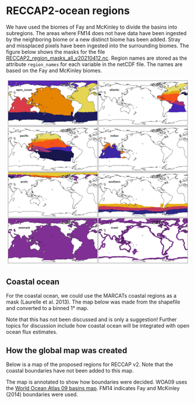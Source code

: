 # RECCAP2-ocean regions 

We have used the biomes of Fay and McKinley to divide the basins into subregions. 
The areas where FM14 does not have data have been ingested by the neighboring biome or a new distinct biome has been added. 
Stray and missplaced pixels have been ingested into the surrounding biomes. 
The figure below shows the masks for the file [RECCAP2_region_masks_all_v20210412.nc](https://github.com/RECCAP2-ocean/shared-resources/blob/master/regions/RECCAP2_region_masks_all_v20210412.nc). 
Region names are stored as the attribute `region_names` for each variable in the netCDF file. The names are based on the Fay and McKinley biomes. 

![](img/RECCAP2_region_masks_all_v20210412.png)


## Coastal ocean

For the coastal ocean, we could use the MARCATs coastal regions as a mask (Laurelle et al. 2013). The map below was made from the shapefile and converted to a binned 1° map. 

Note that this has not been discussed and is only a suggestion! Further topics for discussion include how coastal ocean will be integrated with open ocean flux estimates. 

## How the global map was created
Below is a map of the proposed regions for RECCAP v2. Note that the coastal boundaries have not been added to this map. 

The map is annotated to show how boundaries were decided. WOA09 uses the [World Ocean Atlas 09 basins map](https://iridl.ldeo.columbia.edu/SOURCES/.NOAA/.NODC/.WOA09/.Masks/.basin/data.nc). FM14 indicates Fay and McKinley (2014) boundaries were used. 


